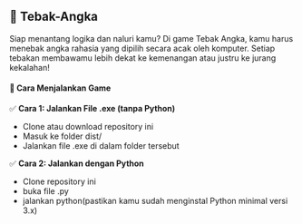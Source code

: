 ## 🎯 Tebak-Angka
Siap menantang logika dan naluri kamu? Di game Tebak Angka, kamu harus menebak angka rahasia yang dipilih secara acak oleh komputer. Setiap tebakan membawamu lebih dekat ke kemenangan atau justru ke jurang kekalahan!

#### 🚀 Cara Menjalankan Game
✅ **Cara 1: Jalankan File .exe (tanpa Python)**
- Clone atau download repository ini
- Masuk ke folder dist/
- Jalankan file .exe di dalam folder tersebut

✅ **Cara 2: Jalankan dengan Python**
- Clone repository ini
- buka file .py
- jalankan python(pastikan kamu sudah menginstal Python minimal versi 3.x)
